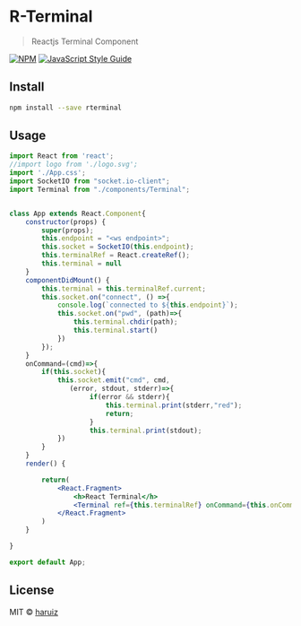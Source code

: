 # R-Terminal

> Reactjs Terminal Component

[![NPM](https://img.shields.io/npm/v/rterminal.svg)](https://www.npmjs.com/package/rterminal) [![JavaScript Style Guide](https://img.shields.io/badge/code_style-standard-brightgreen.svg)](https://standardjs.com)

## Install

```bash
npm install --save rterminal
```

## Usage

```jsx
import React from 'react';
//import logo from './logo.svg';
import './App.css';
import SocketIO from "socket.io-client";
import Terminal from "./components/Terminal";


class App extends React.Component{
    constructor(props) {
        super(props);
        this.endpoint = "<ws endpoint>";
        this.socket = SocketIO(this.endpoint);
        this.terminalRef = React.createRef();
        this.terminal = null
    }
    componentDidMount() {
        this.terminal = this.terminalRef.current;
        this.socket.on("connect", () =>{
            console.log(`connected to ${this.endpoint}`);
            this.socket.on("pwd", (path)=>{
                this.terminal.chdir(path);
                this.terminal.start()
            })
        });
    }
    onCommand=(cmd)=>{
        if(this.socket){
            this.socket.emit("cmd", cmd,
               (error, stdout, stderr)=>{
                    if(error && stderr){
                        this.terminal.print(stderr,"red");
                        return;
                    }
                    this.terminal.print(stdout);
            })
        }
    }
    render() {

        return(
            <React.Fragment>
                <h>React Terminal</h>
                <Terminal ref={this.terminalRef} onCommand={this.onCommand} style={{width:800 , height:600, minHeight: 500, minWidth: 800}} />
            </React.Fragment>
        )
    }

}

export default App;
```

## License

MIT © [haruiz](https://github.com/haruiz)
